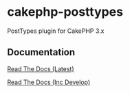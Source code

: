 cakephp-posttypes
=================

PostTypes plugin for CakePHP 3.x

Documentation
-------------
[Read The Docs (Latest)](http://cakephp-posttypes.readthedocs.org/en/latest/)

[Read The Docs (Inc Develop)](http://cakephp-posttypes.readthedocs.org/en/docs/)
